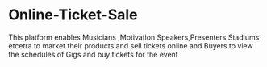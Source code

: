 # Online-Ticket-Sale
This platform enables Musicians ,Motivation Speakers,Presenters,Stadiums etcetra to market their products and sell tickets online and Buyers to view the schedules of Gigs and buy tickets for the event 
